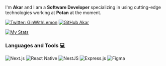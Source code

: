 <p>I'm <b>Akar</b> and I am a <b>Software Developer</b> specializing in using cutting-edge technologies working at <b>Potan</b> at the moment.</p>

[![Twitter: GinWithLemon](https://img.shields.io/twitter/follow/0xyGin?style=social)](https://twitter.com/ginwithlemon)
[![GitHub Akar](https://img.shields.io/github/followers/akarm13?label=follow&style=social)](https://github.com/akarm13)
  
  
  
[![My Stats](https://github-readme-stats.vercel.app/api?username=akarm13&hide=stars,prs,issues,contribs&count_private=true)](https://github.com/anuraghazra/github-readme-stats)

### Languages and Tools :computer:

![Next.js](https://img.shields.io/badge/Next.js-%23000000.svg?style=for-the-badge&logo=nextdotjs&logoColor=white)
![React Native](https://img.shields.io/badge/React_Native-%2320232a.svg?style=for-the-badge&logo=react&logoColor=%2361DAFB) 
![NestJS](https://img.shields.io/badge/NestJS-%23E0234E.svg?style=for-the-badge&logo=nestjs&logoColor=white)
![Express.js](https://img.shields.io/badge/Express.js-%23404d59.svg?style=for-the-badge)
![Figma](https://img.shields.io/badge/Figma-%23F24E1E.svg?style=for-the-badge&logo=figma&logoColor=white)




